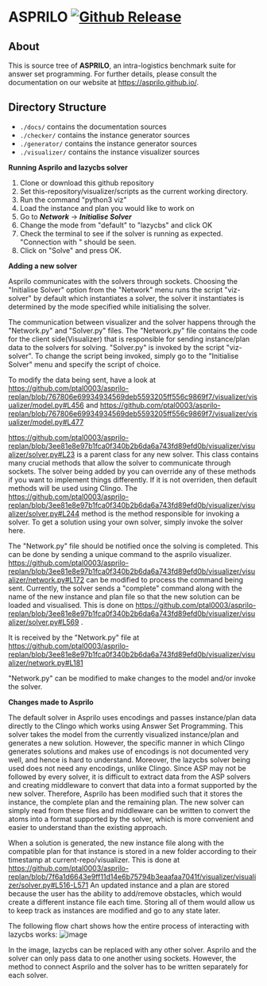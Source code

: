 # ASPRILO [![Github Release](https://img.shields.io/github/release/potassco/asprilo/all.svg)](https://github.com/potassco/asprilo/releases)

## About

This is source tree of **ASPRILO**, an intra-logistics benchmark suite for answer set
programming. For further details, please consult the documentation on our website at
<https://asprilo.github.io/>.


## Directory Structure

- `./docs/` contains the documentation sources
- `./checker/` contains the instance generator sources
- `./generator/` contains the instance generator sources
- `./visualizer/` contains the instance visualizer sources

**Running Asprilo and lazycbs solver**
1. Clone or download this github repository
2. Set this-repository/visualizer/scripts as the current working directory.
3. Run the command "python3 viz"
4. Load the instance and plan you would like to work on
5. Go to **_Network_** -> **_Initialise Solver_** 
6. Change the mode from "default" to "lazycbs" and click OK
7. Check the terminal to see if the solver is running as expected. "Connection with <IP Address>" should be seen.
8. Click on "Solve" and press OK. 

****Adding a new solver****
 
Asprilo communicates with the solvers through sockets. Choosing the "Initialise Solver" option from the "Network" menu runs the script "viz-solver" by default which instantiates a solver, the solver it instantiates is determined by the mode specified while initialising the solver.
  
The communication between visualizer and the solver happens through the "Network.py" and "Solver.py" files. The "Network.py" file contains the code for the client side(Visualizer) that is responsible for sending instance/plan data to the solvers for solving. "Solver.py" is invoked by the script "viz-solver". To change the script being invoked, simply go to the "Initialise Solver" menu and specify the script of choice.

To modify the data being sent, have a look at https://github.com/ptal0003/asprilo-replan/blob/767806e69934934569deb5593205ff556c9869f7/visualizer/visualizer/model.py#L456 and https://github.com/ptal0003/asprilo-replan/blob/767806e69934934569deb5593205ff556c9869f7/visualizer/visualizer/model.py#L477
  
https://github.com/ptal0003/asprilo-replan/blob/3ee81e8e97b1fca0f340b2b6da6a743fd89efd0b/visualizer/visualizer/solver.py#L23 is a parent class for any new solver. This class contains many crucial methods that allow the solver to communicate through sockets. The solver being added by you can override any of these methods if you want to implement things differently. If it is not overriden, then default methods will be used using Clingo. The https://github.com/ptal0003/asprilo-replan/blob/3ee81e8e97b1fca0f340b2b6da6a743fd89efd0b/visualizer/visualizer/solver.py#L244 method is the method responsible for invoking a solver. To get a solution using your own solver, simply invoke the solver here.
  
The "Network.py" file should be notified once the solving is completed. This can be done by sending a unique command to the asprilo visualizer. https://github.com/ptal0003/asprilo-replan/blob/3ee81e8e97b1fca0f340b2b6da6a743fd89efd0b/visualizer/visualizer/network.py#L172 can be modified to process the command being sent. Currently, the solver sends a "complete" command along with the name of the new instance and plan file so that the new solution can be loaded and visualised. This is done on https://github.com/ptal0003/asprilo-replan/blob/3ee81e8e97b1fca0f340b2b6da6a743fd89efd0b/visualizer/visualizer/solver.py#L569 .

It is received by the "Network.py" file at  https://github.com/ptal0003/asprilo-replan/blob/3ee81e8e97b1fca0f340b2b6da6a743fd89efd0b/visualizer/visualizer/network.py#L181

"Network.py" can be modified to make changes to the model and/or invoke the solver.
  
**Changes made to Asprilo**

The default solver in Asprilo uses encodings and passes instance/plan data directly to the Clingo which works using Answer Set Programming. This solver takes the model from the currently visualized instance/plan and generates a new solution. However, the specific manner in which Clingo generates solutions and makes use of encodings is not documented very well, and hence is hard to understand. Moreover, the lazycbs solver being used does not need any encodings, unlike Clingo. Since ASP may not be followed by every solver, it is difficult to extract data from the ASP solvers and creating middleware to convert that data into a format supported by the new solver. Therefore, Asprilo has been modified such that it stores the instance, the complete plan and the remaining plan. The new solver can simply read from these files and middleware can be written to convert the atoms into a format supported by the solver, which is more convenient and easier to understand than the existing approach.

When a solution is generated, the new instance file along with the compatible plan for that instance is stored in a new folder according to their timestamp at current-repo/visualizer. This is done at https://github.com/ptal0003/asprilo-replan/blob/7f6a1d6643e9ff11d14e6b75794b3eaafaa7041f/visualizer/visualizer/solver.py#L516-L571 An updated instance and a plan are stored because the user has the ability to add/remove obstacles, which would create a different instance file each time. Storing all of them would allow us to keep track as instances are modified and go to any state later.

The following flow chart shows how the entire process of interacting with lazycbs works:
  ![image](https://user-images.githubusercontent.com/62492172/148785076-45145e78-3774-46b1-8320-12e1b5929e6d.png)

In the image, lazycbs can be replaced with any other solver. Asprilo and the solver can only pass data to one another using sockets. However, the method to connect Asprilo and the solver has to be written separately for each solver. 
